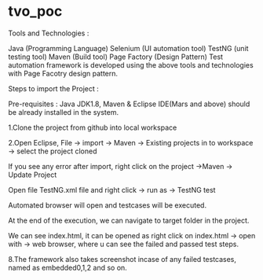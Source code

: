 # tvo_poc

Tools and Technologies :

Java (Programming Language)
Selenium (UI automation tool)
TestNG (unit testing tool)
Maven (Build tool)
Page Factory (Design Pattern)
Test automation framework is developed using the above tools and technologies with Page Facotry design pattern.

Steps to import the Project :

Pre-requisites : Java JDK1.8, Maven & Eclipse IDE(Mars and above) should be already installed in the system.

1.Clone the project from github into local workspace

2.Open Eclipse, File -> import -> Maven -> Existing projects in to workspace -> select the project cloned

If you see any error after import, right click on the project ->Maven -> Update Project

Open file TestNG.xml file and right click -> run as -> TestNG test

Automated browser will open and testcases will be executed.

At the end of the execution, we can navigate to target folder in the project.

We can see index.html, it can be opened as right click on index.html -> open with -> web browser, where u can see the failed and passed test steps.

8.The framework also takes screenshot incase of any failed testcases, named as embedded0,1,2 and so on.
